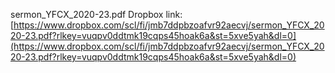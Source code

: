 sermon_YFCX_2020-23.pdf Dropbox link: [https://www.dropbox.com/scl/fi/jmb7ddpbzoafvr92aecvj/sermon_YFCX_2020-23.pdf?rlkey=vuqpv0ddtmk19cqps45hoak6a&st=5xve5yah&dl=0](https://www.dropbox.com/scl/fi/jmb7ddpbzoafvr92aecvj/sermon_YFCX_2020-23.pdf?rlkey=vuqpv0ddtmk19cqps45hoak6a&st=5xve5yah&dl=0)

